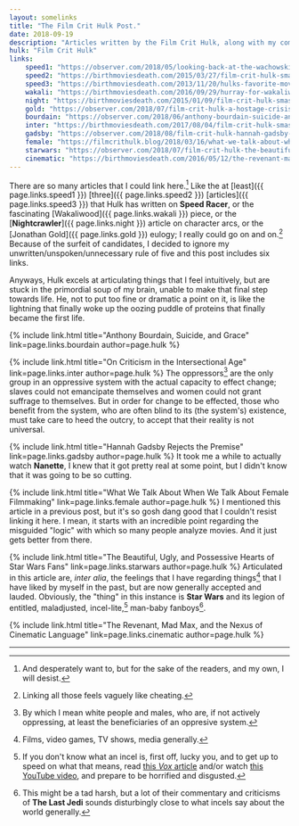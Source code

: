 ```yaml
---
layout: somelinks
title: "The Film Crit Hulk Post."
date: 2018-09-19
description: "Articles written by the Film Crit Hulk, along with my commentary."
hulk: "Film Crit Hulk"
links:
    speed1: "https://observer.com/2018/05/looking-back-at-the-wachowskis-2008-masterpiece-speed-racer/"
    speed2: "https://birthmoviesdeath.com/2015/03/27/film-crit-hulk-smash-speed-racer-as-artist"
    speed3: "https://birthmoviesdeath.com/2013/11/20/hulks-favorite-movies-speed-racer-2008"
    wakali: "https://birthmoviesdeath.com/2016/09/29/hurray-for-wakaliwood-the-best-emergent-cinema-on-the-planet"
    night: "https://birthmoviesdeath.com/2015/01/09/film-crit-hulk-smash-nightcrawler-and-why-movies-dont-need-character-arcs"
    gold: "https://observer.com/2018/07/film-crit-hulk-a-hostage-crisis-and-the-death-of-jonathan-gold/"
    bourdain: "https://observer.com/2018/06/anthony-bourdain-suicide-and-grace/"
    inter: "https://birthmoviesdeath.com/2017/08/04/film-crit-hulk-smash-on-criticism-in-the-intersectional-age"
    gadsby: "https://observer.com/2018/08/film-crit-hulk-hannah-gadsby-rejects-the-premise/"
    female: "https://filmcrithulk.blog/2018/03/16/what-we-talk-about-when-we-talk-about-female-filmmaking/"
    starwars: "https://observer.com/2018/07/film-crit-hulk-the-beautiful-ugly-and-possessive-hearts-of-star-wars/"
    cinematic: "https://birthmoviesdeath.com/2016/05/12/the-revenant-mad-max-and-the-nexus-of-cinematic-language1"
---
```


There are so many articles that I could link here.[^1]
Like the at [least]({{ page.links.speed1 }}) [three]({{ page.links.speed2 }}) [articles]({{ page.links.speed3 }}) that Hulk has written on __Speed Racer__, or the fascinating [Wakaliwood]({{ page.links.wakali }}) piece, or the [__Nightcrawler__]({{ page.links.night }}) article on character arcs, or the [Jonathan Gold]({{ page.links.gold }}) eulogy; I really could go on and on.[^6]
Because of the surfeit of candidates, I decided to ignore my unwritten/unspoken/unnecessary rule of five and this post includes six links.

Anyways, Hulk excels at articulating things that I feel intuitively, but are stuck in the primordial soup of my brain, unable to make that final step towards life.
He, not to put too fine or dramatic a point on it, is like the lightning that finally woke up the oozing puddle of proteins that finally became the first life.

{% include link.html title="Anthony Bourdain, Suicide, and Grace" link=page.links.bourdain author=page.hulk %}
<p></p>

{% include link.html title="On Criticism in the Intersectional Age" link=page.links.inter author=page.hulk %}
The oppressors[^5] are the only group in an oppressive system with the actual capacity to effect change; slaves could not emancipate themselves and women could not grant suffrage to themselves.
But in order for change to be effected, those who benefit from the system, who are often blind to its (the system's) existence, must take care to heed the outcry, to accept that their reality is not universal.

{% include link.html title="Hannah Gadsby Rejects the Premise" link=page.links.gadsby author=page.hulk %}
It took me a while to actually watch __Nanette__, I knew that it got pretty real at some point, but I didn't know that it was going to be so cutting.

{% include link.html title="What We Talk About When We Talk About Female Filmmaking" link=page.links.female author=page.hulk %}
I mentioned this article in a previous post, but it's so gosh dang good that I couldn't resist linking it here.
I mean, it starts with an incredible point regarding the misguided "logic" with which so many people analyze movies.
And it just gets better from there.

{% include link.html title="The Beautiful, Ugly, and Possessive Hearts of Star Wars Fans" link=page.links.starwars author=page.hulk %}
Articulated in this article are, _inter alia_, the feelings that I have regarding things[^2] that I have liked by myself in the past, but are now generally accepted and lauded.
Obviously, the "thing" in this instance is __Star Wars__ and its legion of entitled, maladjusted, incel-lite,[^3] man-baby fanboys[^4].

{% include link.html title="The Revenant, Mad Max, and the Nexus of Cinematic Language" link=page.links.cinematic author=page.hulk %}
<p></p>

<hr class="footsep">

[^1]: And desperately want to, but for the sake of the readers, and my own, I will desist.
[^2]: Films, video games, TV shows, media generally.
[^3]: If you don't know what an incel is, first off, lucky you, and to get up to speed on what that means, read [this _Vox_ article](https://www.vox.com/world/2018/4/25/17277496/incel-toronto-attack-alek-minassian) and/or watch [this YouTube video](https://www.youtube.com/watch?v=f-gX0spJpa0), and prepare to be horrified and disgusted.
[^4]: This might be a tad harsh, but a lot of their commentary and criticisms of __The Last Jedi__ sounds disturbingly close to what incels say about the world generally.
[^5]: By which I mean white people and males, who are, if not actively oppressing, at least the beneficiaries of an oppresive system.
[^6]: Linking all those feels vaguely like cheating.
